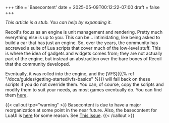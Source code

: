 +++
title = 'Basecontent'
date = 2025-05-09T00:12:22-07:00
draft = false
+++

*This article is a  stub. You can help by expanding it.*

Recoil's focus as an engine is unit management and rendering. Pretty much everything else is up to you. This can be... intimidating, like being asked to build a car that has just an engine. So, over the years, the community has accrewed a suite of Lua scripts that cover much of the low-level stuff. This is where the idea of gadgets and widgets comes from; they are not actually part of the engine, but instead an abstraction over the bare bones of Recoil that the community developed.

Eventually, it was rolled into the engine, and the [VFS]({{% ref "/docs/guides/getting-started/vfs-basics" %}}) will fall back on these scripts if you do not override them. You can, of course, copy the scripts and modify them to suit your needs, as most games eventually do. You can find them [here](https://github.com/beyond-all-reason/RecoilEngine/tree/master/cont/base/springcontent).

{{< callout tpe="warning" >}}
Basecontent is due to have a major reorganization at some point in the near future. Also, the basecontent for LuaUI is [here](https://github.com/beyond-all-reason/RecoilEngine/tree/master/cont/LuaUI) for some reason. See [This issue](https://github.com/beyond-all-reason/RecoilEngine/issues/1483#issuecomment-2863792961).
{{< /callout >}}
